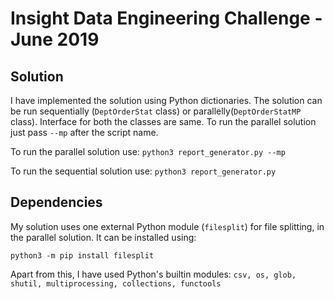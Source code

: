 # Insight Data Engineering Challenge - June 2019

## Solution
I have implemented the solution using Python dictionaries. The solution can be
run sequentially (`DeptOrderStat` class) or parallelly(`DeptOrderStatMP` class).
Interface for both the classes are same. To run the parallel solution just pass
`--mp` after the script name.

To run the parallel solution use:
`python3 report_generator.py --mp`

To run the sequential solution use:
`python3 report_generator.py`

## Dependencies
My solution uses one external Python module (`filesplit`) for file splitting,
in the parallel solution. It can be installed using:

`python3 -m pip install filesplit`

Apart from this, I have used Python's builtin modules:
`csv, os, glob, shutil, multiprocessing, collections, functools`


 
 
